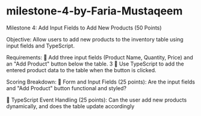 # milestone-4-by-Faria-Mustaqeem
Milestone 4: Add Input Fields to Add New Products (50 Points) 

Objective:
Allow users to add new products to the inventory table using input fields and TypeScript. 

Requirements:
 Add three input fields (Product Name, Quantity, Price) and an "Add Product" button below 
the table. 
3 
 Use TypeScript to add the entered product data to the table when the button is clicked. 

Scoring Breakdown:
 Form and Input Fields (25 points):
Are the input fields and "Add Product" button functional and styled? 

 TypeScript Event Handling (25 points):
Can the user add new products dynamically, and does the table update accordingly

